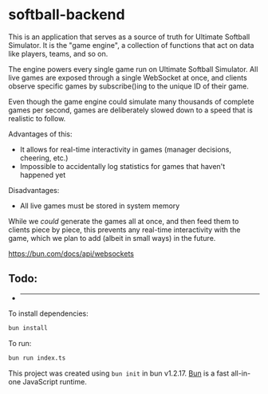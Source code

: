 # softball-backend

This is an application that serves as a source of truth for Ultimate Softball Simulator. It is the "game engine", a collection of functions that act on data like players, teams, and so on.

The engine powers every single game run on Ultimate Softball Simulator. All live games are exposed through a single WebSocket at once, and clients observe specific games by subscribe()ing to the unique ID of their game.

Even though the game engine could simulate many thousands of complete games per second, games are deliberately slowed down to a speed that is realistic to follow.

Advantages of this:

- It allows for real-time interactivity in games (manager decisions, cheering, etc.)
- Impossible to accidentally log statistics for games that haven't happened yet

Disadvantages:

- All live games must be stored in system memory

While we _could_ generate the games all at once, and then feed them to clients piece by piece, this prevents any real-time interactivity with the game, which we plan to add (albeit in small ways) in the future.

https://bun.com/docs/api/websockets

## Todo:

- ***

To install dependencies:

```bash
bun install
```

To run:

```bash
bun run index.ts
```

This project was created using `bun init` in bun v1.2.17. [Bun](https://bun.sh) is a fast all-in-one JavaScript runtime.
